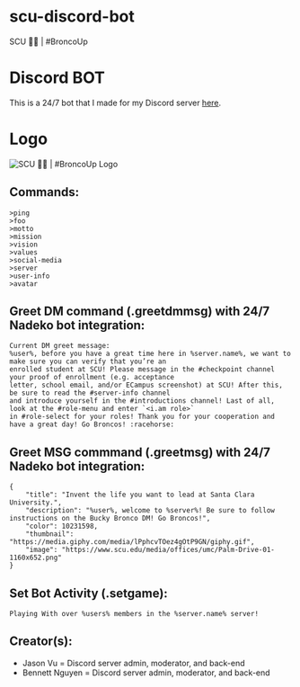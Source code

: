 # scu-discord-bot
SCU 🐎💨 | #BroncoUp 

# Discord BOT
This is a 24/7 bot that I made for my Discord server [here](https://discord.gg/YusWdfu).

# Logo
![SCU 🐎💨 | #BroncoUp Logo](https://media.discordapp.net/attachments/709464766472781895/711781960460271616/Discord_3_1.png)

## Commands:
```
>ping 
>foo
>motto
>mission
>vision
>values
>social-media
>server
>user-info
>avatar
```

## Greet DM command (.greetdmmsg) with 24/7 Nadeko bot integration:
```
Current DM greet message: 
%user%, before you have a great time here in %server.name%, we want to make sure you can verify that you’re an 
enrolled student at SCU! Please message in the #checkpoint channel your proof of enrollment (e.g. acceptance 
letter, school email, and/or ECampus screenshot) at SCU! After this, be sure to read the #server-info channel 
and introduce yourself in the #introductions channel! Last of all, look at the #role-menu and enter `<i.am role>` 
in #role-select for your roles! Thank you for your cooperation and have a great day! Go Broncos! :racehorse:
```

## Greet MSG commmand (.greetmsg) with 24/7 Nadeko bot integration:
```
{ 
    "title": "Invent the life you want to lead at Santa Clara University.",
    "description": "%user%, welcome to %server%! Be sure to follow instructions on the Bucky Bronco DM! Go Broncos!",
    "color": 10231598,
    "thumbnail": "https://media.giphy.com/media/lPphcvTOez4gOtP9GN/giphy.gif",
    "image": "https://www.scu.edu/media/offices/umc/Palm-Drive-01-1160x652.png"
}  
```

## Set Bot Activity (.setgame):
```
Playing With over %users% members in the %server.name% server!
```

## Creator(s):
- Jason Vu = Discord server admin, moderator, and back-end
- Bennett Nguyen = Discord server admin, moderator, and back-end
